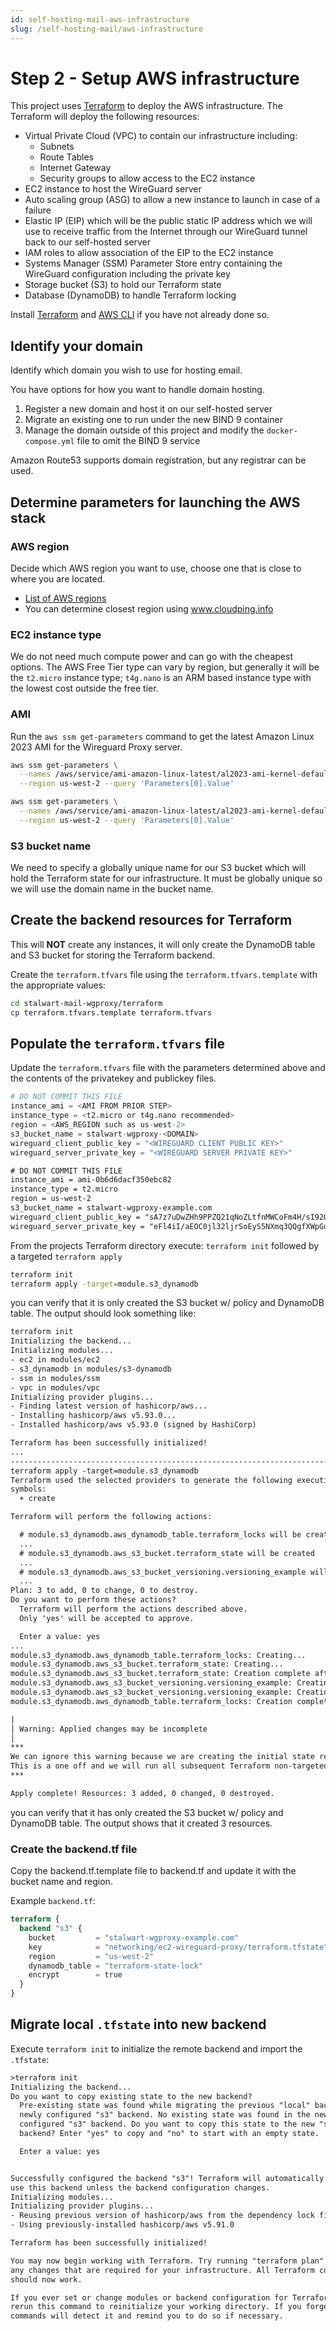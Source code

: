 ```yaml
---
id: self-hosting-mail-aws-infrastructure
slug: /self-hosting-mail/aws-infrastructure
---
```

# Step 2 - Setup AWS infrastructure

This project uses [Terraform](https://www.terraform.io/) to deploy the AWS infrastructure. The Terraform will deploy the following resources:

* Virtual Private Cloud (VPC) to contain our infrastructure including:
  * Subnets
  * Route Tables
  * Internet Gateway
  * Security groups to allow access to the EC2 instance
* EC2 instance to host the WireGuard server
* Auto scaling group (ASG) to allow a new instance to launch in case of a failure
* Elastic IP (EIP) which will be the public static IP address which we will use to receive traffic from the Internet through our WireGuard tunnel back to our self-hosted server
* IAM roles to allow association of the EIP to the EC2 instance
* Systems Manager (SSM) Parameter Store entry containing the WireGuard configuration including the private key
* Storage bucket (S3) to hold our Terraform state
* Database (DynamoDB) to handle Terraform locking

Install [Terraform](https://www.terraform.io/) and [AWS CLI](https://docs.aws.amazon.com/cli/latest/userguide/getting-started-install.html) if you have not already done so.

## Identify your domain

Identify which domain you wish to use for hosting email.

You have options for how you want to handle domain hosting.

1. Register a new domain and host it on our self-hosted server
1. Migrate an existing one to run under the new BIND 9 container
1. Manage the domain outside of this project and modify the `docker-compose.yml` file to omit the BIND 9 service

Amazon Route53 supports domain registration, but any registrar can be used.

## Determine parameters for launching the AWS stack

### AWS region

Decide which AWS region you want to use, choose one that is close to where you are located.

* [List of AWS regions](https://aws.amazon.com/about-aws/global-infrastructure/regions_az/)
* You can determine closest region using www.cloudping.info

### EC2 instance type

We do not need much compute power and can go with the cheapest options. The AWS Free Tier type can vary by region, but generally it will be the `t2.micro` instance type; `t4g.nano` is an ARM based instance type with the lowest cost outside the free tier.

### AMI

Run the `aws ssm get-parameters` command to get the latest Amazon Linux 2023 AMI for the Wireguard Proxy server.

```bash title="x86_64 us-west-2 example"
aws ssm get-parameters \
  --names /aws/service/ami-amazon-linux-latest/al2023-ami-kernel-default-x86_64 \
  --region us-west-2 --query 'Parameters[0].Value'
```

```bash title="ARM us-west-2 example"
aws ssm get-parameters \
  --names /aws/service/ami-amazon-linux-latest/al2023-ami-kernel-default-arm64 \
  --region us-west-2 --query 'Parameters[0].Value'
```

### S3 bucket name

We need to specify a globally unique name for our S3 bucket which will hold the Terraform state for our infrastructure. It must be globally unique so we will use the domain name in the bucket name.

## Create the backend resources for Terraform

This will **NOT** create any instances, it will only create the DynamoDB table and S3 bucket for storing the Terraform backend.

Create the `terraform.tfvars` file using the `terraform.tfvars.template` with the appropriate values:

```bash
cd stalwart-mail-wgproxy/terraform
cp terraform.tfvars.template terraform.tfvars
```

## Populate the `terraform.tfvars` file

Update the `terraform.tfvars` file with the parameters determined above and the contents of the privatekey and publickey files.

```tfvars title="terraform.tfvars"
# DO NOT COMMIT THIS FILE
instance_ami = <AMI FROM PRIOR STEP>
instance_type = <t2.micro or t4g.nano recommended>
region = <AWS_REGION such as us-west-2>
s3_bucket_name = stalwart-wgproxy-<DOMAIN>
wireguard_client_public_key = "<WIREGUARD CLIENT PUBLIC KEY>"
wireguard_server_private_key = "<WIREGUARD SERVER PRIVATE KEY>"
```

```txt title="Example terraform.tfvars"
# DO NOT COMMIT THIS FILE
instance_ami = ami-0b6d6dacf350ebc82
instance_type = t2.micro
region = us-west-2
s3_bucket_name = stalwart-wgproxy-example.com
wireguard_client_public_key = "sA7z7uDwZHh9PPZQ21qNoZLtfnMWCoFm4H/sI92OUy0="
wireguard_server_private_key = "eFl4iI/aEOC0jl32ljrSoEyS5NXmq3QQgfXWpGuAUM="
```

From the projects Terraform directory execute: `terraform init` followed by a targeted `terraform apply`

```bash
terraform init
terraform apply -target=module.s3_dynamodb
```

you can verify that it is only created the S3 bucket w/ policy and DynamoDB table.  The output should look something like:

```txt title="Example run"
terraform init
Initializing the backend...
Initializing modules...
- ec2 in modules/ec2
- s3_dynamodb in modules/s3-dynamodb
- ssm in modules/ssm
- vpc in modules/vpc
Initializing provider plugins...
- Finding latest version of hashicorp/aws...
- Installing hashicorp/aws v5.93.0...
- Installed hashicorp/aws v5.93.0 (signed by HashiCorp)

Terraform has been successfully initialized!
...
--------------------------------------------------------------------------------
terraform apply -target=module.s3_dynamodb
Terraform used the selected providers to generate the following execution plan. Resource actions are indicated with the following
symbols:
  + create

Terraform will perform the following actions:

  # module.s3_dynamodb.aws_dynamodb_table.terraform_locks will be created
  ...
  # module.s3_dynamodb.aws_s3_bucket.terraform_state will be created
  ...
  # module.s3_dynamodb.aws_s3_bucket_versioning.versioning_example will be created
  ...
Plan: 3 to add, 0 to change, 0 to destroy.
Do you want to perform these actions?
  Terraform will perform the actions described above.
  Only 'yes' will be accepted to approve.

  Enter a value: yes
...
module.s3_dynamodb.aws_dynamodb_table.terraform_locks: Creating...
module.s3_dynamodb.aws_s3_bucket.terraform_state: Creating...
module.s3_dynamodb.aws_s3_bucket.terraform_state: Creation complete after 2s [id=stalwart-wgproxy-example.com]
module.s3_dynamodb.aws_s3_bucket_versioning.versioning_example: Creating...
module.s3_dynamodb.aws_s3_bucket_versioning.versioning_example: Creation complete after 2s [id=stalwart-wgproxy-example.com]
module.s3_dynamodb.aws_dynamodb_table.terraform_locks: Creation complete after 7s [id=terraform-state-lock]

|
│ Warning: Applied changes may be incomplete
│
***
We can ignore this warning because we are creating the initial state resources.
This is a one off and we will run all subsequent Terraform non-targeted.
***

Apply complete! Resources: 3 added, 0 changed, 0 destroyed.
```

you can verify that it has only created the S3 bucket w/ policy and DynamoDB table.  The output shows that it created 3 resources.

### Create the backend.tf file

Copy the backend.tf.template file to backend.tf and update it with the bucket name and region.

Example `backend.tf`:

```tf
terraform {
  backend "s3" {
    bucket         = "stalwart-wgproxy-example.com"
    key            = "networking/ec2-wireguard-proxy/terraform.tfstate"
    region         = "us-west-2"
    dynamodb_table = "terraform-state-lock"
    encrypt        = true
  }
}
```

## Migrate local `.tfstate` into new backend

Execute `terraform init` to initialize the remote backend and import the `.tfstate`:

```txt
>terraform init
Initializing the backend...
Do you want to copy existing state to the new backend?
  Pre-existing state was found while migrating the previous "local" backend to the
  newly configured "s3" backend. No existing state was found in the newly
  configured "s3" backend. Do you want to copy this state to the new "s3"
  backend? Enter "yes" to copy and "no" to start with an empty state.

  Enter a value: yes


Successfully configured the backend "s3"! Terraform will automatically
use this backend unless the backend configuration changes.
Initializing modules...
Initializing provider plugins...
- Reusing previous version of hashicorp/aws from the dependency lock file
- Using previously-installed hashicorp/aws v5.91.0

Terraform has been successfully initialized!

You may now begin working with Terraform. Try running "terraform plan" to see
any changes that are required for your infrastructure. All Terraform commands
should now work.

If you ever set or change modules or backend configuration for Terraform,
rerun this command to reinitialize your working directory. If you forget, other
commands will detect it and remind you to do so if necessary.
```

